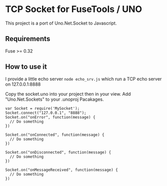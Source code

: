 # TCP Socket for FuseTools / UNO

This project is a port of Uno.Net.Socket to Javascript.

## Requirements

Fuse >= 0.32

## How to use it

I provide a little echo server `node echo_srv.js` which run a TCP echo server on 127.0.0.1:8888

Copy the socket.uno into your project then in your view.
Add "Uno.Net.Sockets" to your .unoproj Pacakages.


````
var Socket = require('MySocket');
Socket.connect("127.0.0.1", "8888");
Socket.on("onError", function(message) {
  // Do something
})

Socket.on("onConnected", function(message) {
  // Do something
})

Socket.on("onDisconnected", function(message) {
  // Do something
})

Socket.on("onMessageReceived", function(message) {
  // Do something
})
````

